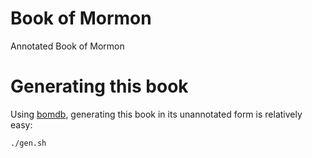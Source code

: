 # Book of Mormon

Annotated Book of Mormon


# Generating this book

Using [bomdb](https://github.com/wordtreefoundation/bomdb), generating this book in its unannotated form is relatively easy:

```
./gen.sh
```

